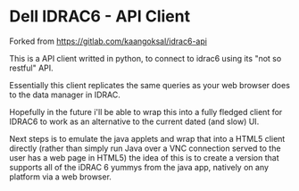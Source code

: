 # Dell IDRAC6 - API Client

Forked from https://gitlab.com/kaangoksal/idrac6-api

This is a API client writted in python, to connect to idrac6 using its "not so restful" API.

Essentially this client replicates the same queries as your web browser does to the data manager in IDRAC.

Hopefully in the future i'll be able to wrap this into a fully fledged client for IDRAC6 to work as an alternative to the current dated (and slow) UI.

Next steps is to emulate the java applets and wrap that into a HTML5 client directly (rather than simply run Java over a VNC connection served to the user has a web page in HTML5) the idea of this is to create a version that supports all of the iDRAC 6 yummys from the java app, natively on any platform via a web browser.
